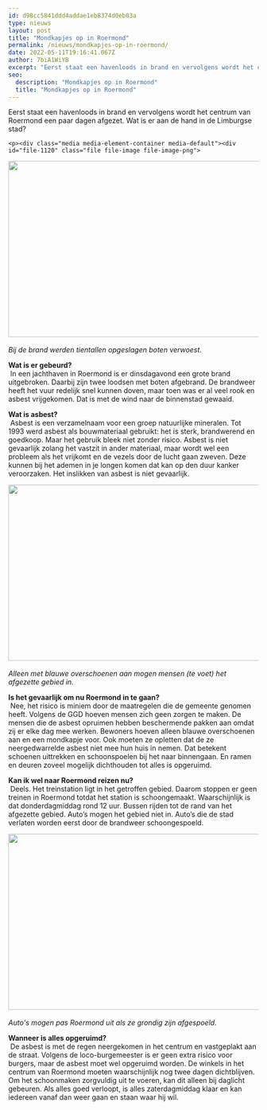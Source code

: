 ```yaml
---
id: d98cc5841ddd4addae1eb8374d0eb03a
type: nieuws
layout: post
title: "Mondkapjes op in Roermond"
permalink: /nieuws/mondkapjes-op-in-roermond/
date: 2022-05-11T19:16:41.067Z
author: 7biA1WiYB
excerpt: "Eerst staat een havenloods in brand en vervolgens wordt het centrum van Roermond een paar dagen afgezet. Wat is er aan de hand in de Limburgse stad?  "
seo:
  description: "Mondkapjes op in Roermond"
  title: "Mondkapjes op in Roermond"
---
```

Eerst staat een havenloods in brand en vervolgens wordt het centrum van Roermond een paar dagen afgezet. Wat is er aan de hand in de Limburgse stad?  

    <p><div class="media media-element-container media-default"><div id="file-1120" class="file file-image file-image-png">

        
  
  <div class="content">
    <img height="354" width="560" class="media-element file-default" src="https://7dagen.netlify.app/sites/default/files/24.png" alt="">  </div>

  
</div>
</div><br><em>Bij de brand werden tientallen opgeslagen boten verwoest.</em>
<p><strong>Wat is er gebeurd?</strong><br> In een jachthaven in Roermond is er dinsdagavond een grote brand uitgebroken. Daarbij zijn twee loodsen met boten afgebrand. De brandweer heeft het vuur redelijk snel kunnen doven, maar toen was er al veel rook en asbest vrijgekomen. Dat is met de wind naar de binnenstad gewaaid.</p>
<p><strong>Wat is asbest?</strong><br> Asbest is een verzamelnaam voor een groep natuurlijke mineralen. Tot 1993 werd asbest als bouwmateriaal gebruikt: het is sterk, brandwerend en goedkoop. Maar het gebruik bleek niet zonder risico. Asbest is niet gevaarlijk zolang het vastzit in ander materiaal, maar wordt wel een probleem als het vrijkomt en de vezels door de lucht gaan zweven. Deze kunnen bij het ademen in je longen komen dat kan op den duur kanker veroorzaken. Het inslikken van asbest is niet gevaarlijk.</p>
<p><div class="media media-element-container media-default"><div id="file-1121" class="file file-image file-image-png">

        
  
  <div class="content">
    <img height="354" width="560" class="media-element file-default" src="https://7dagen.netlify.app/sites/default/files/25.png" alt="">  </div>

  
</div>
</div><br><em>Alleen met blauwe overschoenen aan mogen mensen (te voet) het afgezette gebied in.</em>
<p><strong>Is het gevaarlijk om nu Roermond in te gaan?</strong><br> Nee, het risico is miniem door de maatregelen die de gemeente genomen heeft. Volgens de GGD hoeven mensen zich geen zorgen te maken. De mensen die de asbest opruimen hebben beschermende pakken aan omdat zij er elke dag mee werken. Bewoners hoeven alleen blauwe overschoenen aan en een mondkapje voor. Ook moeten ze opletten dat de ze neergedwarrelde asbest niet mee hun huis in nemen. Dat betekent schoenen uittrekken en schoonspoelen bij het naar binnengaan. En ramen en deuren zoveel mogelijk dichthouden tot alles is opgeruimd.</p>
<p><strong>Kan ik wel naar Roermond reizen nu?</strong><br> Deels. Het treinstation ligt in het getroffen gebied. Daarom stoppen er geen treinen in Roermond totdat het station is schoongemaakt. Waarschijnlijk is dat donderdagmiddag rond 12 uur. Bussen rijden tot de rand van het afgezette gebied. Auto’s mogen het gebied niet in. Auto’s die de stad verlaten worden eerst door de brandweer schoongespoeld.</p>
<p><div class="media media-element-container media-default"><div id="file-1122" class="file file-image file-image-png">

        
  
  <div class="content">
    <img height="354" width="560" class="media-element file-default" src="https://7dagen.netlify.app/sites/default/files/26.png" alt="">  </div>

  
</div>
</div><br><em>Auto's mogen pas Roermond uit als ze grondig zijn afgespoeld.</em>
<p><strong>Wanneer is alles opgeruimd?</strong><br> De asbest is met de regen neergekomen in het centrum en vastgeplakt aan de straat. Volgens de loco-burgemeester is er geen extra risico voor burgers, maar de asbest moet wel opgeruimd worden. De winkels in het centrum van Roermond moeten waarschijnlijk nog twee dagen dichtblijven. Om het schoonmaken zorgvuldig uit te voeren, kan dit alleen bij daglicht gebeuren. Als alles goed verloopt, is alles zaterdagmiddag klaar en kan iedereen vanaf dan weer gaan en staan waar hij wil.</p>
<p> </p>  

